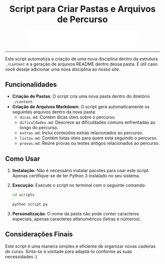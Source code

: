 <div align="center">
  <h1>Script para Criar Pastas e Arquivos de Percurso</h1>
  <img src="../public/PerCurso2.svg" alt="PerCurso" width="350px">
  <hr>
</div>

Este script automatiza a criação de uma nova disciplina dentro da estrutura `./content` e a geração de arquivos README dentro dessa pasta. É útil caso você deseje adicionar uma nova disciplina ao nosso site.

## Funcionalidades

- **Criação de Pastas**: O script cria uma nova pasta dentro do diretório `./content`.
- **Criação de Arquivos Markdown**: O script gera automaticamente os seguintes arquivos dentro da nova pasta:
  - `dicas.md`: Contém dicas úteis sobre o percurso.
  - `dificuldades.md`: Descreve as dificuldades comuns enfrentadas ao longo do percurso.
  - `extras.md`: Inclui conteúdos extras relacionados ao percurso.
  - `listas.md`: Contém listas úteis para quem está seguindo o percurso.
  - `provas.md`: Reúne provas ou testes antigos relacionados ao percurso.

## Como Usar

1. **Instalação**:
   Não é necessário instalar pacotes para usar este script. Apenas certifique-se de ter Python 3 instalado no seu sistema.

2. **Execução**:
   Execute o script no terminal com o seguinte comando:

    ```bash
   cd scripts
   ```
   ```bash
   python script.py
   ```

3. **Personalização**:
O nome da pasta não pode conter caracteres especiais, apenas caracteres alfanuméricos (letras e números).

## Considerações Finais

Este script é uma maneira simples e eficiente de organizar novas cadeiras do curso. Sinta-se à vontade para adaptá-lo conforme as suas necessidades :)
